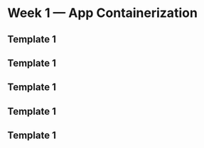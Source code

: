 # Week 1 — App Containerization

## Template 1

## Template 1

## Template 1

## Template 1

## Template 1
